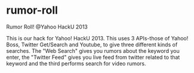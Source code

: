 rumor-roll
==========

Rumor Roll! @Yahoo HackU 2013


This is our hack for Yahoo! HackU 2013. This uses 3 APIs-those of Yahoo! Boss, Twitter Get/Search and Youtube, to give three different kinds of searches.
The "Web Search" gives you rumors about the keyword you enter, the "Twitter Feed" gives you live feed from twitter related to that keyword and the third performs search for video rumors.
